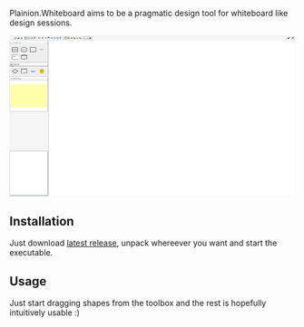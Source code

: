 
Plainion.Whiteboard aims to be a pragmatic design tool for whiteboard like design sessions.

![](doc/Screenshots/Overview.png)

## Installation

Just download [latest release](https://github.com/plainionist/Plainion.Whiteboard/releases),
unpack whereever you want and start the executable.

## Usage

Just start dragging shapes from the toolbox and the rest is hopefully intuitively usable :)


